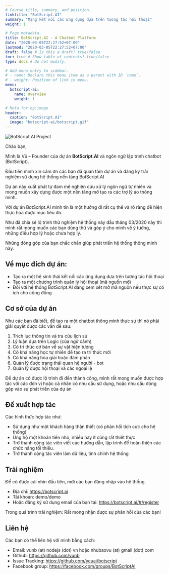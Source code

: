 ```yaml
---
# Course title, summary, and position.
linktitle: "BotScript.AI"
summary: "Mạng kết nối các ứng dụng dựa trên tương tác hội thoại"
weight: 1

# Page metadata.
title: BotScript.AI - A Chatbot Platform
date: "2020-03-05T22:27:52+07:00"
lastmod: "2020-03-05T22:27:52+07:00"
draft: false # Is this a draft? true/false
toc: true # Show table of contents? true/false
type: docs # Do not modify.

# Add menu entry to sidebar.
# - name: Declare this menu item as a parent with ID `name`.
# - weight: Position of link in menu.
menu:
  botscript-ai:
    name: Overview
    weight: 1

# Meta for og:image
header:
  caption: "BotScript.AI"
  image: "botscript-ai/botscript.gif"
---
```


![BotScript.AI Project](/img/botscript-ai/botscript.gif)

Chào bạn,

Mình là Vũ – Founder của dự án **BotScript.AI** và ngôn ngữ lập trình chatbot (BotScript).

Đầu tiên mình xin cảm ơn các bạn đã quan tâm dự án và đăng ký trải nghiệm sử dụng hệ thống nền tảng BotScript.AI

Dự án này xuất phát tự đam mê nghiên cứu xử lý ngôn ngữ tự nhiên và mong muốn xây dựng được một nền tảng mở tạo ra các trợ lý ảo thông minh.

Với dự án BotScript.AI mình tin là một hướng đi rất cụ thể và rõ ràng để hiện thực hóa được mục tiêu đó.

Như đã chia sẻ lộ trình thử nghiệm hệ thống này đầu tháng 03/2020 này thì mình rất mong muốn các bạn dùng thử và góp ý cho mình về ý tưởng, những điều hợp lý hoặc chưa hợp lý.

Những đóng góp của bạn chắc chắn giúp phát triển hệ thống thông minh này.

## Về mục đích dự án:

- Tạo ra một hệ sinh thái kết nối các ứng dụng dựa trên tương tác hội thoại
- Tạo ra một chương trình quản lý hội thoại (mã nguồn mở)
- Đối với hệ thống BotScript.AI đang xem xét mở mã nguồn nếu thực sự có ích cho cộng đồng

## Cơ sở của dự án

Như các bạn đã biết, để tạo ra một chatbot thông minh thực sự thì nó phải giải quyết được các vấn đề sau:

1. Trích lục thông tin và tra cứu lịch sử
2. Lý luận dựa trên Logic (của ngữ cảnh)
3. Có tri thức cơ bản về sự vật hiện tượng
4. Có khả năng học tự nhiên để tạo ra tri thức mới
5. Có khả năng hòa giải hoặc đàm phán
6. Quản lý được trạng thái quan hệ người - bot
7. Quản lý được hội thoại và các ngoại lệ

Để dự án có được lộ trình đi đến thành công, mình rất mong muốn được hợp tác với các đơn vị hoặc cá nhân có nhu cầu sử dụng, hoặc nhu cầu đóng góp vào sự phát triển của dự án

## Đề xuất hợp tác

Các hình thức hợp tác như:

- Sử dụng như một khách hàng thân thiết (có phản hồi tích cực cho hệ thống)
- Ủng hộ một khoản tiền nhỏ, nhiều hay ít cũng rất thiết thực
- Trở thành cộng tác viên viết các hướng dẫn, lập trình để hoàn thiện các chức năng tối thiểu.
- Trở thành cộng tác viên làm dữ liệu, tinh chỉnh hệ thống

## Trải nghiệm

Để có được cái nhìn đầu tiên, mời các bạn đăng nhập vào hệ thống.

- Địa chỉ: https://botscript.ai
- Tài khoản: demo/demo
- Hoặc đăng ký sử dụng email của bạn tại: https://botscript.ai/#/register

Trong quá trình trải nghiệm: Rất mong nhận được sự phản hồi của các bạn!

## Liên hệ

Các bạn có thể liên hệ với mình bằng cách:

- Email: vunb (at) nodejs (dot) vn hoặc nhubaovu (at) gmail (dot) com
- Github: https://github.com/vunb
- Issue Tracking: https://github.com/yeuai/botscript
- Facebook group: https://facebook.com/groups/BotScriptAI
